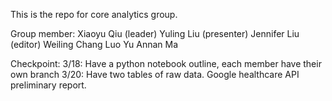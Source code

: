 This is the repo for core analytics group.

Group member:
Xiaoyu Qiu (leader)
Yuling Liu (presenter)
Jennifer Liu (editor)
Weiling Chang
Luo Yu
Annan Ma

Checkpoint:
3/18: Have a python notebook outline, each member have their own branch
3/20: Have two tables of raw data. Google healthcare API preliminary report.

